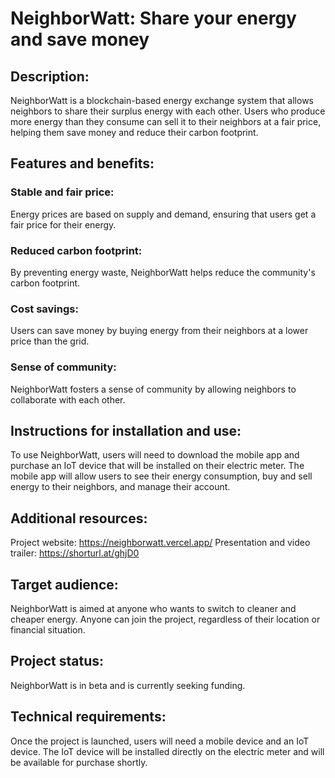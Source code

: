 # NeighborWatt: Share your energy and save money

## Description:

NeighborWatt is a blockchain-based energy exchange system that allows neighbors to share their surplus energy with each other. Users who produce more energy than they consume can sell it to their neighbors at a fair price, helping them save money and reduce their carbon footprint.

## Features and benefits:

### Stable and fair price: 
Energy prices are based on supply and demand, ensuring that users get a fair price for their energy.

### Reduced carbon footprint: 
By preventing energy waste, NeighborWatt helps reduce the community's carbon footprint.

### Cost savings: 
Users can save money by buying energy from their neighbors at a lower price than the grid.

### Sense of community: 
NeighborWatt fosters a sense of community by allowing neighbors to collaborate with each other.


## Instructions for installation and use:

To use NeighborWatt, users will need to download the mobile app and purchase an IoT device that will be installed on their electric meter. The mobile app will allow users to see their energy consumption, buy and sell energy to their neighbors, and manage their account.

## Additional resources:

Project website: https://neighborwatt.vercel.app/
Presentation and video trailer: https://shorturl.at/ghjD0

## Target audience:

NeighborWatt is aimed at anyone who wants to switch to cleaner and cheaper energy. Anyone can join the project, regardless of their location or financial situation.

## Project status:

NeighborWatt is in beta and is currently seeking funding.

## Technical requirements:

Once the project is launched, users will need a mobile device and an IoT device. The IoT device will be installed directly on the electric meter and will be available for purchase shortly.

